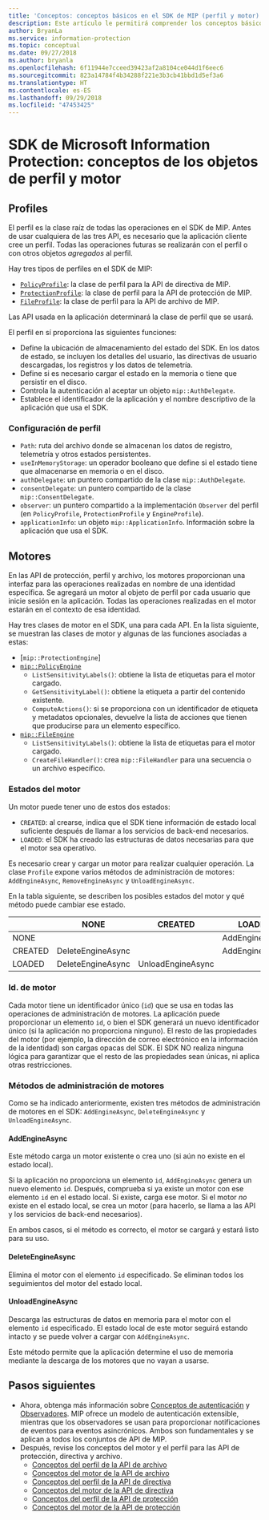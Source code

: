 ```yaml
---
title: 'Conceptos: conceptos básicos en el SDK de MIP (perfil y motor)'
description: Este artículo le permitirá comprender los conceptos básicos del SDK, denominados perfil y motor, que se crean durante la inicialización de la aplicación.
author: BryanLa
ms.service: information-protection
ms.topic: conceptual
ms.date: 09/27/2018
ms.author: bryanla
ms.openlocfilehash: 6f11944e7cceed39423af2a8104ce044d1f6eec6
ms.sourcegitcommit: 823a14784f4b34288f221e3b3cb41bbd1d5ef3a6
ms.translationtype: HT
ms.contentlocale: es-ES
ms.lasthandoff: 09/29/2018
ms.locfileid: "47453425"
---
```

# <a name="microsoft-information-protection-sdk---profile-and-engine-object-concepts"></a>SDK de Microsoft Information Protection: conceptos de los objetos de perfil y motor

## <a name="profiles"></a>Profiles

El perfil es la clase raíz de todas las operaciones en el SDK de MIP. Antes de usar cualquiera de las tres API, es necesario que la aplicación cliente cree un perfil. Todas las operaciones futuras se realizarán con el perfil o con otros objetos *agregados* al perfil.

Hay tres tipos de perfiles en el SDK de MIP:

- [`PolicyProfile`](reference/class_mip_policyprofile.md): la clase de perfil para la API de directiva de MIP.
- [`ProtectionProfile`](reference/class_mip_protectionprofile.md): la clase de perfil para la API de protección de MIP.
- [`FileProfile`](reference/class_mip_fileprofile.md): la clase de perfil para la API de archivo de MIP.

Las API usada en la aplicación determinará la clase de perfil que se usará.

El perfil en sí proporciona las siguientes funciones:

- Define la ubicación de almacenamiento del estado del SDK. En los datos de estado, se incluyen los detalles del usuario, las directivas de usuario descargadas, los registros y los datos de telemetría.
- Define si es necesario cargar el estado en la memoria o tiene que persistir en el disco.
- Controla la autenticación al aceptar un objeto `mip::AuthDelegate`.
- Establece el identificador de la aplicación y el nombre descriptivo de la aplicación que usa el SDK.

### <a name="profile-settings"></a>Configuración de perfil

- `Path`: ruta del archivo donde se almacenan los datos de registro, telemetría y otros estados persistentes.
- `useInMemoryStorage`: un operador booleano que define si el estado tiene que almacenarse en memoria o en el disco.
- `authDelegate`: un puntero compartido de la clase `mip::AuthDelegate`. 
- `consentDelegate`: un puntero compartido de la clase `mip::ConsentDelegate`. 
- `observer`: un puntero compartido a la implementación `Observer` del perfil (en `PolicyProfile`, `ProtectionProfile` y `EngineProfile`).
- `applicationInfo`: un objeto `mip::ApplicationInfo`. Información sobre la aplicación que usa el SDK.

## <a name="engines"></a>Motores

En las API de protección, perfil y archivo, los motores proporcionan una interfaz para las operaciones realizadas en nombre de una identidad específica. Se agregará un motor al objeto de perfil por cada usuario que inicie sesión en la aplicación. Todas las operaciones realizadas en el motor estarán en el contexto de esa identidad.

Hay tres clases de motor en el SDK, una para cada API. En la lista siguiente, se muestran las clases de motor y algunas de las funciones asociadas a estas:

- [`mip::ProtectionEngine`]
- [`mip::PolicyEngine`](reference/class_mip_policyengine.md)
  - `ListSensitivityLabels()`: obtiene la lista de etiquetas para el motor cargado.
  - `GetSensitivityLabel()`: obtiene la etiqueta a partir del contenido existente.
  - `ComputeActions()`: si se proporciona con un identificador de etiqueta y metadatos opcionales, devuelve la lista de acciones que tienen que producirse para un elemento específico.
- [`mip::FileEngine`](reference/class_mip_fileengine.md)
  - `ListSensitivityLabels()`: obtiene la lista de etiquetas para el motor cargado.
  - `CreateFileHandler()`: crea `mip::FileHandler` para una secuencia o un archivo específico.

### <a name="engine-states"></a>Estados del motor

Un motor puede tener uno de estos dos estados:

- `CREATED`: al crearse, indica que el SDK tiene información de estado local suficiente después de llamar a los servicios de back-end necesarios.
- `LOADED`: el SDK ha creado las estructuras de datos necesarias para que el motor sea operativo.

Es necesario crear y cargar un motor para realizar cualquier operación. La clase `Profile` expone varios métodos de administración de motores: `AddEngineAsync`, `RemoveEngineAsync` y `UnloadEngineAsync`.

En la tabla siguiente, se describen los posibles estados del motor y qué método puede cambiar ese estado.

|         | NONE              | CREATED           | LOADED         |
|---------|-------------------|-------------------|----------------|
| NONE    |                   |                   | AddEngineAsync |
| CREATED | DeleteEngineAsync |                   | AddEngineAsync |
| LOADED  | DeleteEngineAsync | UnloadEngineAsync |                |

### <a name="engine-id"></a>Id. de motor

Cada motor tiene un identificador único (`id`) que se usa en todas las operaciones de administración de motores. La aplicación puede proporcionar un elemento `id`, o bien el SDK generará un nuevo identificador único (si la aplicación no proporciona ninguno). El resto de las propiedades del motor (por ejemplo, la dirección de correo electrónico en la información de la identidad) son cargas opacas del SDK. El SDK NO realiza ninguna lógica para garantizar que el resto de las propiedades sean únicas, ni aplica otras restricciones.

### <a name="engine-management-methods"></a>Métodos de administración de motores

Como se ha indicado anteriormente, existen tres métodos de administración de motores en el SDK: `AddEngineAsync`, `DeleteEngineAsync` y `UnloadEngineAsync`.

#### <a name="addengineasync"></a>AddEngineAsync

Este método carga un motor existente o crea uno (si aún no existe en el estado local).

Si la aplicación no proporciona un elemento `id`, `AddEngineAsync` genera un nuevo elemento `id`. Después, comprueba si ya existe un motor con ese elemento `id` en el estado local. Si existe, carga ese motor. Si el motor *no* existe en el estado local, se crea un motor (para hacerlo, se llama a las API y los servicios de back-end necesarios).

En ambos casos, si el método es correcto, el motor se cargará y estará listo para su uso.

#### <a name="deleteengineasync"></a>DeleteEngineAsync

Elimina el motor con el elemento `id` especificado. Se eliminan todos los seguimientos del motor del estado local.

#### <a name="unloadengineasync"></a>UnloadEngineAsync

Descarga las estructuras de datos en memoria para el motor con el elemento `id` especificado. El estado local de este motor seguirá estando intacto y se puede volver a cargar con `AddEngineAsync`.

Este método permite que la aplicación determine el uso de memoria mediante la descarga de los motores que no vayan a usarse.

## <a name="next-steps"></a>Pasos siguientes

- Ahora, obtenga más información sobre [Conceptos de autenticación](concept-authentication-cpp.md) y [Observadores](concept-async-observers.md). MIP ofrece un modelo de autenticación extensible, mientras que los observadores se usan para proporcionar notificaciones de eventos para eventos asincrónicos. Ambos son fundamentales y se aplican a todos los conjuntos de API de MIP.
- Después, revise los conceptos del motor y el perfil para las API de protección, directiva y archivo.
  - [Conceptos del perfil de la API de archivo](concept-profile-engine-file-profile-cpp.md)
  - [Conceptos del motor de la API de archivo](concept-profile-engine-file-engine-cpp.md)
  - [Conceptos del perfil de la API de directiva](concept-profile-engine-file-profile-cpp.md)
  - [Conceptos del motor de la API de directiva](concept-profile-engine-file-engine-cpp.md)
  - [Conceptos del perfil de la API de protección](concept-profile-engine-file-profile-cpp.md)
  - [Conceptos del motor de la API de protección](concept-profile-engine-file-engine-cpp.md)  
